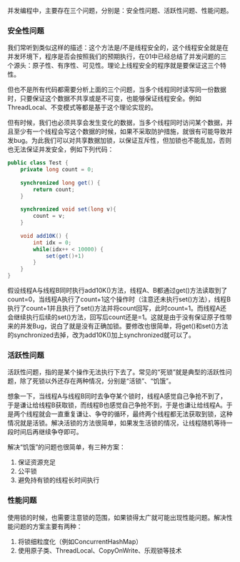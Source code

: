 并发编程中，主要存在三个问题，分别是：安全性问题、活跃性问题、性能问题。

### 安全性问题

我们常听到类似这样的描述：这个方法是/不是线程安全的，这个线程安全就是在并发环境下，程序是否会按照我们的预期执行，在01中已经总结了并发问题的三个源头：原子性、有序性、可见性。理论上线程安全的程序就是要保证这三个特性。

但也不是所有代码都需要分析上面的三个问题，当多个线程同时读写同一份数据时，只要保证这个数据不共享或是不可变，也能够保证线程安全。例如ThreadLocal、不变模式等都是基于这个理论实现的。

但有时候，我们也必须共享会发生变化的数据，当多个线程同时访问某个数据，并且至少有一个线程会写这个数据的时候，如果不采取防护措施，就很有可能导致并发bug。为此我们可以对共享数据加锁，以保证互斥性，但加锁也不能乱加，否则也无法保证并发安全，例如下列代码：

```java
public class Test {
    private long count = 0;
    
    synchronized long get() {
        return count;
    }
    
    synchronized void set(long v){
        count = v;
    }
    
    void add10K() {
        int idx = 0;
        while(idx++ < 10000) {
            set(get()+1)      
        }
    }
}
```

假设线程A与线程B同时执行add10K()方法，线程A、B都通过get()方法读取到了count=0，当线程A执行了count+1这个操作时（注意还未执行set()方法），线程B执行了count+1并且执行了set()方法并将count回写，此时count=1。而线程A还会继续执行后续的set()方法，回写后count还是=1。这就是由于没有保证原子性带来的并发Bug，说白了就是没有正确加锁。要修改也很简单，将get()和set()方法的synchronized去掉，改为add10K()加上synchronized就可以了。



### 活跃性问题

活跃性问题，指的是某个操作无法执行下去了。常见的“死锁”就是典型的活跃性问题，除了死锁以外还存在两种情况，分别是“活锁”、“饥饿”。

想象一下，当线程A与线程B同时去争夺某个锁时，线程A感觉自己争抢不到了，于是谦让给线程B获取锁，而线程B也感觉自己争抢不到，于是也谦让给线程A。于是两个线程就会一直重复谦让、争夺的循环，最终两个线程都无法获取到锁，这种情况就是活锁。解决活锁的方法很简单，如果发生活锁的情况，让线程随机等待一段时间后再继续争夺即可。

解决“饥饿”的问题也很简单，有三种方案：

1. 保证资源充足
2. 公平锁
3. 避免持有锁的线程长时间执行



### 性能问题

使用锁的时候，也需要注意锁的范围，如果锁得太广就可能出现性能问题。解决性能问题的方案主要有两种：

1. 将锁细粒度化（例如ConcurrentHashMap）
2. 使用原子类、ThreadLocal、CopyOnWrite、乐观锁等技术